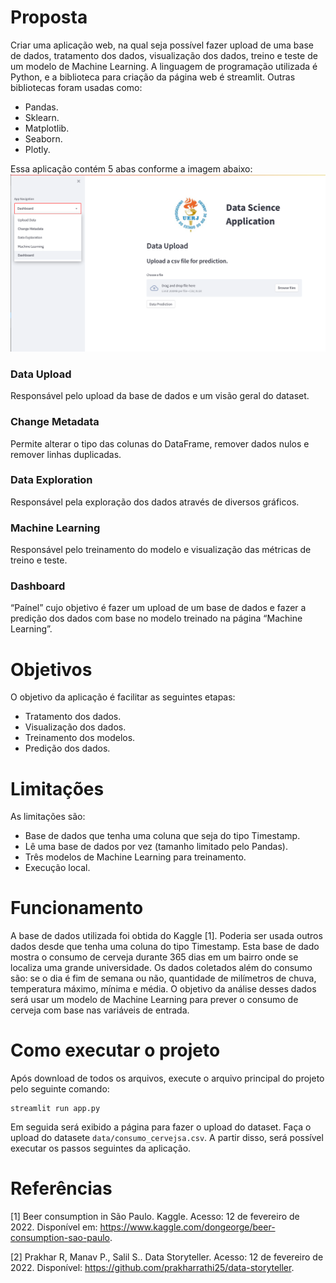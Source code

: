 # Proposta
Criar uma aplicação web, na qual seja possível fazer upload de uma base de dados, tratamento dos dados, visualização dos dados, treino e teste de um modelo de Machine Learning. A linguagem de programação utilizada é Python, e a biblioteca para criação da página web é streamlit. Outras bibliotecas foram usadas como: 
- Pandas.
- Sklearn.
- Matplotlib.
- Seaborn.
- Plotly.

Essa aplicação contém 5 abas conforme a imagem abaixo:
![Aplicação](img/app.png)

### Data Upload
Responsável pelo upload da base de dados e um visão geral do dataset.

### Change Metadata
Permite alterar o tipo das colunas do DataFrame, remover dados nulos e remover linhas duplicadas.

### Data Exploration
Responsável pela exploração dos dados através de diversos gráficos.

### Machine Learning
Responsável pelo treinamento do modelo e visualização das métricas de treino e teste.

### Dashboard
“Paínel” cujo objetivo é fazer um upload de um base de dados e fazer a predição dos dados com base no modelo treinado na página “Machine Learning”.

# Objetivos
O objetivo da aplicação é facilitar as seguintes etapas:
- Tratamento dos dados.
- Visualização dos dados.
- Treinamento dos modelos.
- Predição dos dados.

# Limitações
As limitações são:
- Base de dados que tenha uma coluna que seja do tipo Timestamp.
- Lê uma base de dados por vez (tamanho limitado pelo Pandas).
- Três modelos de Machine Learning para treinamento.
- Execução local.

# Funcionamento
A base de dados utilizada foi obtida do Kaggle [1]. Poderia ser usada outros dados desde que tenha uma coluna do tipo Timestamp. Esta base de dado mostra o consumo de cerveja durante 365 dias em um bairro onde se localiza uma grande universidade. Os dados coletados além do consumo são: se o dia é fim de semana ou não, quantidade de milímetros de chuva, temperatura máximo, mínima e média. O objetivo da análise desses dados será usar um modelo de Machine Learning para prever o consumo de cerveja com base nas variáveis de entrada.

# Como executar o projeto
Após download de todos os arquivos, execute o arquivo principal do projeto pelo seguinte comando:
```
streamlit run app.py
```

Em seguida será exibido a página para fazer o upload do dataset. Faça o upload do datasete `data/consumo_cervejsa.csv`. A partir disso, será possível executar os passos seguintes da aplicação.


# Referências
[1] Beer consumption in São Paulo. Kaggle. Acesso: 12 de fevereiro de 2022. Disponível em: <https://www.kaggle.com/dongeorge/beer-consumption-sao-paulo>.

[2] Prakhar R, Manav P., Salil S.. Data Storyteller. Acesso: 12 de fevereiro de 2022. Disponível: <https://github.com/prakharrathi25/data-storyteller>.